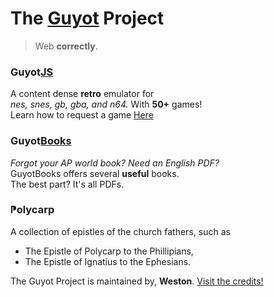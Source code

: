 # The [Guyot](https://guyotjs.org) Project

> Web __correctly__.

### Guyot<ins>JS</ins>

A content dense **retro** emulator for <br/>
*nes, snes, gb, gba, and n64.*  With **50+** games!<br/>
Learn how to request a game [Here](https://github.com/guyotJs/Emulator-creation)

### Guyot<ins>Books</ins>

*Forgot your AP world book? Need an English PDF?*<br/>
GuyotBooks offers several **useful** books.<br/>
The best part? It's all PDFs.<br/>

### ⁋olycarp

A collection of epistles of the church fathers, such as <br/>
- The Epistle of Polycarp to the Phillipians,
- The Epistle of Ignatius to the Ephesians.  


The Guyot Project is maintained by, **Weston**. [Visit the credits!](https://guyotjs.github.io/credits)
